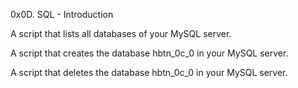 0x0D. SQL - Introduction

A script that lists all databases of your MySQL server.

A script that creates the database hbtn_0c_0 in your MySQL server.

A script that deletes the database hbtn_0c_0 in your MySQL server.


